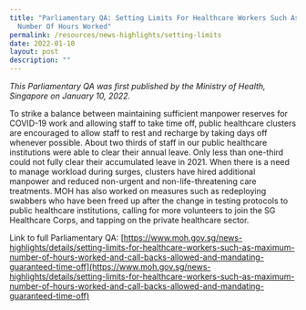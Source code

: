 ```yaml
---
title: "Parliamentary QA: Setting Limits For Healthcare Workers Such As Maximum
  Number Of Hours Worked"
permalink: /resources/news-highlights/setting-limits
date: 2022-01-10
layout: post
description: ""
---
```


*This Parliamentary QA was first published by the Ministry of Health, Singapore on January 10, 2022.*

To strike a balance between maintaining sufficient manpower reserves for COVID-19 work and allowing staff to take time off, public healthcare clusters are encouraged to allow staff to rest and recharge by taking days off whenever possible. About two thirds of staff in our public healthcare institutions were able to clear their annual leave. Only less than one-third could not fully clear their accumulated leave in 2021. When there is a need to manage workload during surges, clusters have hired additional manpower and reduced non-urgent and non-life-threatening care treatments. MOH has also worked on measures such as redeploying swabbers who have been freed up after the change in testing protocols to public healthcare institutions, calling for more volunteers to join the SG Healthcare Corps, and tapping on the private healthcare sector.

Link to full Parliamentary QA: [https://www.moh.gov.sg/news-highlights/details/setting-limits-for-healthcare-workers-such-as-maximum-number-of-hours-worked-and-call-backs-allowed-and-mandating-guaranteed-time-off](https://www.moh.gov.sg/news-highlights/details/setting-limits-for-healthcare-workers-such-as-maximum-number-of-hours-worked-and-call-backs-allowed-and-mandating-guaranteed-time-off)